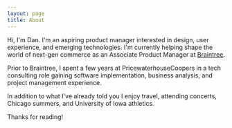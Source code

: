 ```yaml
---
layout: page
title: About
---
```


Hi, I'm Dan. I'm an aspiring product manager interested in design, user experience, and emerging technologies. I'm currently helping shape the world of next-gen commerce as an Associate Product Manager at [Braintree](http://www.braintreepayments.com).

Prior to Braintree, I spent a few years at PricewaterhouseCoopers in a tech consulting role gaining software implementation, business analysis, and project management experience.

In addition to what I've already told you I enjoy travel, attending concerts, Chicago summers, and University of Iowa athletics.

Thanks for reading!